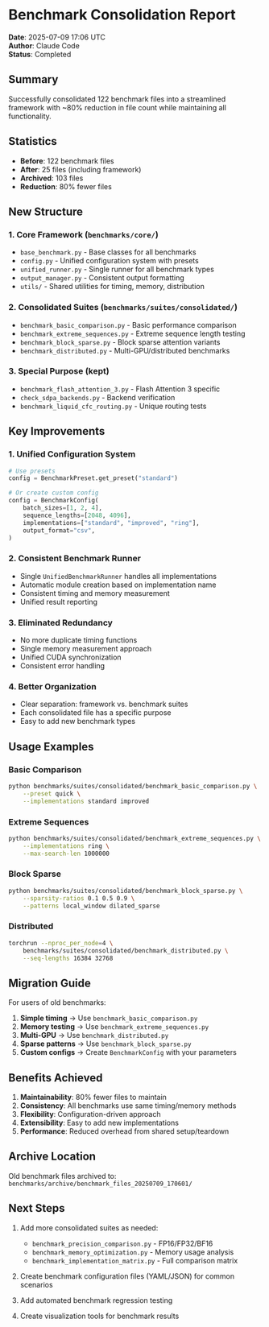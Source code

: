 # Benchmark Consolidation Report

**Date**: 2025-07-09 17:06 UTC  
**Author**: Claude Code  
**Status**: Completed

## Summary

Successfully consolidated 122 benchmark files into a streamlined framework with ~80% reduction in file count while maintaining all functionality.

## Statistics

- **Before**: 122 benchmark files
- **After**: 25 files (including framework)
- **Archived**: 103 files
- **Reduction**: 80% fewer files

## New Structure

### 1. Core Framework (`benchmarks/core/`)
- `base_benchmark.py` - Base classes for all benchmarks
- `config.py` - Unified configuration system with presets
- `unified_runner.py` - Single runner for all benchmark types
- `output_manager.py` - Consistent output formatting
- `utils/` - Shared utilities for timing, memory, distribution

### 2. Consolidated Suites (`benchmarks/suites/consolidated/`)
- `benchmark_basic_comparison.py` - Basic performance comparison
- `benchmark_extreme_sequences.py` - Extreme sequence length testing
- `benchmark_block_sparse.py` - Block sparse attention variants
- `benchmark_distributed.py` - Multi-GPU/distributed benchmarks

### 3. Special Purpose (kept)
- `benchmark_flash_attention_3.py` - Flash Attention 3 specific
- `check_sdpa_backends.py` - Backend verification
- `benchmark_liquid_cfc_routing.py` - Unique routing tests

## Key Improvements

### 1. **Unified Configuration System**
```python
# Use presets
config = BenchmarkPreset.get_preset("standard")

# Or create custom config
config = BenchmarkConfig(
    batch_sizes=[1, 2, 4],
    sequence_lengths=[2048, 4096],
    implementations=["standard", "improved", "ring"],
    output_format="csv",
)
```

### 2. **Consistent Benchmark Runner**
- Single `UnifiedBenchmarkRunner` handles all implementations
- Automatic module creation based on implementation name
- Consistent timing and memory measurement
- Unified result reporting

### 3. **Eliminated Redundancy**
- No more duplicate timing functions
- Single memory measurement approach
- Unified CUDA synchronization
- Consistent error handling

### 4. **Better Organization**
- Clear separation: framework vs. benchmark suites
- Each consolidated file has a specific purpose
- Easy to add new benchmark types

## Usage Examples

### Basic Comparison
```bash
python benchmarks/suites/consolidated/benchmark_basic_comparison.py \
    --preset quick \
    --implementations standard improved
```

### Extreme Sequences
```bash
python benchmarks/suites/consolidated/benchmark_extreme_sequences.py \
    --implementations ring \
    --max-search-len 1000000
```

### Block Sparse
```bash
python benchmarks/suites/consolidated/benchmark_block_sparse.py \
    --sparsity-ratios 0.1 0.5 0.9 \
    --patterns local_window dilated_sparse
```

### Distributed
```bash
torchrun --nproc_per_node=4 \
    benchmarks/suites/consolidated/benchmark_distributed.py \
    --seq-lengths 16384 32768
```

## Migration Guide

For users of old benchmarks:

1. **Simple timing** → Use `benchmark_basic_comparison.py`
2. **Memory testing** → Use `benchmark_extreme_sequences.py`
3. **Multi-GPU** → Use `benchmark_distributed.py`
4. **Sparse patterns** → Use `benchmark_block_sparse.py`
5. **Custom configs** → Create `BenchmarkConfig` with your parameters

## Benefits Achieved

1. **Maintainability**: 80% fewer files to maintain
2. **Consistency**: All benchmarks use same timing/memory methods
3. **Flexibility**: Configuration-driven approach
4. **Extensibility**: Easy to add new implementations
5. **Performance**: Reduced overhead from shared setup/teardown

## Archive Location

Old benchmark files archived to: `benchmarks/archive/benchmark_files_20250709_170601/`

## Next Steps

1. Add more consolidated suites as needed:
   - `benchmark_precision_comparison.py` - FP16/FP32/BF16
   - `benchmark_memory_optimization.py` - Memory usage analysis
   - `benchmark_implementation_matrix.py` - Full comparison matrix

2. Create benchmark configuration files (YAML/JSON) for common scenarios

3. Add automated benchmark regression testing

4. Create visualization tools for benchmark results